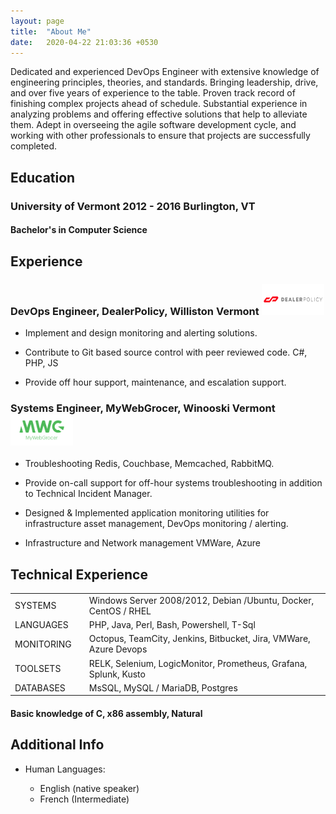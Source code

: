 ```yaml
---
layout: page
title:  "About Me"
date:   2020-04-22 21:03:36 +0530
---
```


Dedicated and experienced DevOps Engineer with extensive knowledge of engineering principles, theories, and standards. Bringing leadership, drive, and over five years of experience to the table. Proven track record of finishing complex projects ahead of schedule. Substantial experience in analyzing problems and offering effective solutions that help to alleviate them. Adept in overseeing the agile software development cycle, and working with other professionals to ensure that projects are successfully completed.


## Education
### University of Vermont 2012 - 2016 Burlington, VT
#### Bachelor's in Computer Science

## Experience
### DevOps Engineer, DealerPolicy, Williston Vermont <img src="/assets/images/dp_logo.png" width="100" height="50" />

*  Implement and design monitoring and alerting solutions.

* Contribute to Git based source control with peer reviewed code. C#, PHP, JS

* Provide off hour support, maintenance,  and escalation support. 


### Systems Engineer, MyWebGrocer, Winooski Vermont <img src="/assets/images/mwg_logo.png" width="100" height="50" />

* Troubleshooting Redis, Couchbase, Memcached, RabbitMQ.

* Provide on-call support for off-hour systems troubleshooting in addition to Technical Incident Manager.

* Designed & Implemented application monitoring utilities for infrastructure asset management, DevOps monitoring / alerting.
* Infrastructure and Network management VMWare, Azure

## Technical Experience

||| |
|-------|--------|--------|
| SYSTEMS | | Windows Server 2008/2012, Debian /Ubuntu, Docker, CentOS / RHEL | 
| LANGUAGES | | PHP, Java, Perl, Bash, Powershell, T-Sql | 
| MONITORING | | Octopus, TeamCity, Jenkins, Bitbucket, Jira, VMWare, Azure Devops | 
| TOOLSETS | | RELK, Selenium, LogicMonitor, Prometheus, Grafana, Splunk, Kusto | 
| DATABASES |  | MsSQL, MySQL / MariaDB, Postgres | 

####   Basic knowledge of **C**, **x86 assembly**, **Natural**

Additional Info
----------------------------------------

* Human Languages:

     * English (native speaker)
     * French (Intermediate)


